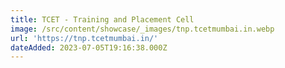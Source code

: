 ```yaml
---
title: TCET - Training and Placement Cell
image: /src/content/showcase/_images/tnp.tcetmumbai.in.webp
url: 'https://tnp.tcetmumbai.in/'
dateAdded: 2023-07-05T19:16:38.000Z
---
```


